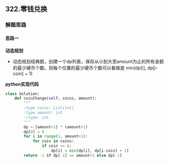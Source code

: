 ## 322.零钱兑换
### 解题思路
#### 思路一
**动态规划**
- 动态规划经典题，创建一个dp列表，保存从小到大至amount为止的所有金额的最少硬币个数。则每个位置的最少硬币个数可以看做是 min(dp[i], dp[i-coin] + 1)

**python实现代码**
```python
class Solution:
    def coinChange(self, coins, amount):
        """
        :type coins: List[int]
        :type amount: int
        :rtype: int
        """
        dp = [amount+1] * (amount+1)
        dp[0] = 0
        for i in range(1, amount+1):
            for coin in coins:
                if coin <= i:
                    dp[i] = min(dp[i], dp[i-coin] + 1)
        return -1 if dp[-1] == amount+1 else dp[-1]

```

